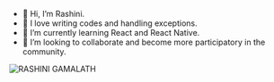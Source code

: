 - 👋 Hi, I’m Rashini.
- 👀 I love writing codes and handling exceptions.
- 🌱 I’m currently learning React and React Native.
- 💞️ I’m looking to collaborate and become more participatory in the community.


<!---
Rashini1998/Rashini1998 is a ✨ special ✨ repository because its `README.md` (this file) appears on your GitHub profile.
You can click the Preview link to take a look at your changes.
--->


![RASHINI GAMALATH](https://user-images.githubusercontent.com/72749452/162613670-b98ebc4b-2120-4bce-afb4-f60f4408e6db.png)

